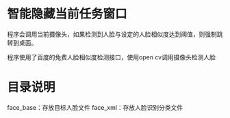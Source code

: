 # 智能隐藏当前任务窗口
程序会调用当前摄像头，如果检测到人脸与设定的人脸相似度达到阈值，则强制跳转到桌面。

程序使用了百度的免费人脸相似度检测接口，使用open cv调用摄像头检测人脸

# 目录说明
face_base：存放目标人脸文件
face_xml：存放人脸识别分类文件